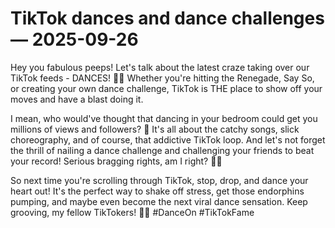 # TikTok dances and dance challenges — 2025-09-26

Hey you fabulous peeps! Let's talk about the latest craze taking over our TikTok feeds - DANCES! 💃🕺 Whether you're hitting the Renegade, Say So, or creating your own dance challenge, TikTok is THE place to show off your moves and have a blast doing it. 

I mean, who would've thought that dancing in your bedroom could get you millions of views and followers? 🤯 It's all about the catchy songs, slick choreography, and of course, that addictive TikTok loop. And let's not forget the thrill of nailing a dance challenge and challenging your friends to beat your record! Serious bragging rights, am I right? 💁‍♀️

So next time you're scrolling through TikTok, stop, drop, and dance your heart out! It's the perfect way to shake off stress, get those endorphins pumping, and maybe even become the next viral dance sensation. Keep grooving, my fellow TikTokers! 💃✨ #DanceOn #TikTokFame